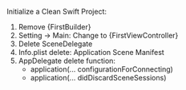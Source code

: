Initialize a Clean Swift Project:

1. Remove {FirstBuilder}
2. Setting -> Main: Change to {FirstViewController}
3. Delete SceneDelegate
4. Info.plist delete: Application Scene Manifest
5. AppDelegate delete function: 
	- application(... configurationForConnecting)
	- application(... didDiscardSceneSessions)